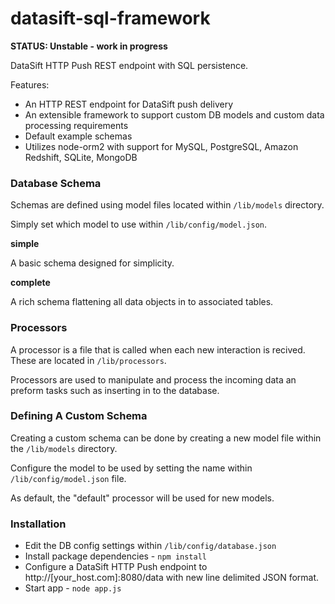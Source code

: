 datasift-sql-framework
======================

**STATUS: Unstable - work in progress**

DataSift HTTP Push REST endpoint with SQL persistence. 

Features:
* An HTTP REST endpoint for DataSift push delivery
* An extensible framework to support custom DB models and custom data processing requirements
* Default example schemas
* Utilizes node-orm2 with support for MySQL, PostgreSQL, Amazon Redshift, SQLite, MongoDB

### Database Schema

Schemas are defined using model files located within <code>/lib/models</code> directory. 

Simply set which model to use within <code>/lib/config/model.json</code>.

**simple**

A basic schema designed for simplicity.

**complete**

A rich schema flattening all data objects in to associated tables.

### Processors

A processor is a file that is called when each new interaction is recived. These are located in <code>/lib/processors</code>.

Processors are used to manipulate and process the incoming data an preform tasks such as inserting in to the database.


### Defining A Custom Schema

Creating a custom schema can be done by creating a new model file within the <code>/lib/models</code> directory.

Configure the model to be used by setting the name within <code>/lib/config/model.json</code> file.

As default, the "default" processor will be used for new models. 


### Installation
* Edit the DB config settings within <code>/lib/config/database.json</code>
* Install package dependencies - <code>npm install</code>
* Configure a DataSift HTTP Push endpoint to http://[your_host.com]:8080/data with new line delimited JSON format.
* Start app - <code>node app.js</code>